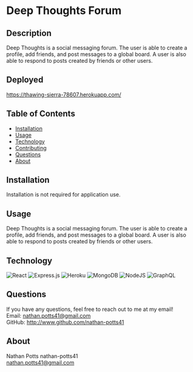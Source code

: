 # Deep Thoughts Forum 
  
  ## Description
  Deep Thoughts is a social messaging forum. The user is able to create a profile, add friends, and post messages to a global board. A user is also able to respond to posts created by friends or other users. 

  ## Deployed
  https://thawing-sierra-78607.herokuapp.com/

  ## Table of Contents
  - [Installation](#installation)
  - [Usage](#usage)
  - [Technology](#technology)
  - [Contributing](#contributing)
  - [Questions](#questions)
  - [About](#about)

  ## Installation
  Installation is not required for application use.   

  ## Usage
  Deep Thoughts is a social messaging forum. The user is able to create a profile, add friends, and post messages to a global board. A user is also able to respond   to posts created by friends or other users. 

  ## Technology
  <img alt="React" src="https://img.shields.io/badge/react-%2320232a.svg?&style=for-the-badge&logo=react&logoColor=%2361DAFB"/>
  <img alt="Express.js" src="https://img.shields.io/badge/express.js-%23404d59.svg?&style=for-the-badge"/>
  <img alt="Heroku" src="https://img.shields.io/badge/heroku-%23430098.svg?&style=for-the-badge&logo=heroku&logoColor=white"/>
  <img alt="MongoDB" src ="https://img.shields.io/badge/MongoDB-%234ea94b.svg?&style=for-the-badge&logo=mongodb&logoColor=white"/>
  <img alt="NodeJS" src="https://img.shields.io/badge/node.js-%2343853D.svg?&style=for-the-badge&logo=node.js&logoColor=white"/>
  <img alt="GraphQL" src="https://img.shields.io/badge/-GraphQL-E10098?style=for-the-badge&logo=graphql"/>

  ## Questions
  If you have any questions, feel free to reach out to me at my email!   
  Email: nathan.potts41@gmail.com  
  GitHub: http://www.github.com/nathan-potts41

  ## About 
  Nathan Potts
  nathan-potts41  
  nathan.potts41@gmail.com  

